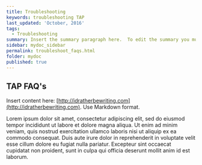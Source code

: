 ```yaml
---
title: Troubleshooting
keywords: troubleshooting TAP
last_updated: 'October, 2016'
tags:
  - Troubleshooting
summary: Insert the summary paragraph here.  To edit the summary you must edit the meta data for this post. 
sidebar: mydoc_sidebar
permalink: troubleshoot_faqs.html
folder: mydoc
published: true
---
```


## TAP FAQ's

Insert content here: [http://idratherbewriting.com](http://idratherbewriting.com). Use Markdown format.

Lorem ipsum dolor sit amet, consectetur adipiscing elit, sed do eiusmod tempor incididunt ut labore et dolore magna aliqua. Ut enim ad minim veniam, quis nostrud exercitation ullamco laboris nisi ut aliquip ex ea commodo consequat. Duis aute irure dolor in reprehenderit in voluptate velit esse cillum dolore eu fugiat nulla pariatur. Excepteur sint occaecat cupidatat non proident, sunt in culpa qui officia deserunt mollit anim id est laborum.

